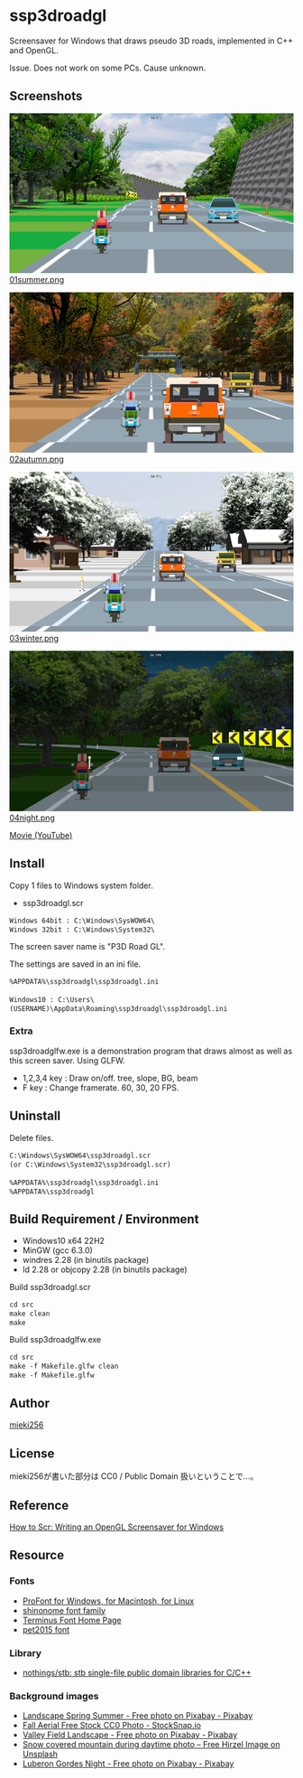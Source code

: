 ssp3droadgl
===========

Screensaver for Windows that draws pseudo 3D roads, implemented in C++ and OpenGL.

Issue. Does not work on some PCs. Cause unknown.

Screenshots
-----------

![01summer_thumb.png](./screenshots/01summer_thumb.png)
[01summer.png](./screensots/01summer.png)

![02autumn_thumb.png](./screenshots/02autumn_thumb.png)
[02autumn.png](./screensots/02autumn.png)

![03winter_thumb.png](./screenshots/03winter_thumb.png)
[03winter.png](./screensots/03winter.png)

![04night_thumb.png](./screenshots/04night_thumb.png)
[04night.png](./screensots/04night.png)

[Movie (YouTube)](https://youtu.be/yN2tBqr5mf0?si=fpiq0YwlXMFVETTD)

Install
-------

Copy 1 files to Windows system folder.

* ssp3droadgl.scr

```
Windows 64bit : C:\Windows\SysWOW64\
Windows 32bit : C:\Windows\System32\
```

The screen saver name is "P3D Road GL".

The settings are saved in an ini file.

```
%APPDATA%\ssp3droadgl\ssp3droadgl.ini

Windows10 : C:\Users\(USERNAME)\AppData\Roaming\ssp3droadgl\ssp3droadgl.ini
```

### Extra

ssp3droadglfw.exe is a demonstration program that draws almost as well as this screen saver. Using GLFW.

* 1,2,3,4 key : Draw on/off. tree, slope, BG, beam
* F key : Change framerate. 60, 30, 20 FPS.

Uninstall
---------

Delete files.

```
C:\Windows\SysWOW64\ssp3droadgl.scr
(or C:\Windows\System32\ssp3droadgl.scr)

%APPDATA%\ssp3droadgl\ssp3droadgl.ini
%APPDATA%\ssp3droadgl
```

Build Requirement / Environment
-------------------------------

* Windows10 x64 22H2
* MinGW (gcc 6.3.0)
* windres 2.28 (in binutils package)
* ld 2.28 or objcopy 2.28 (in binutils package)

Build ssp3droadgl.scr

```
cd src
make clean
make
```

Build ssp3droadglfw.exe

```
cd src
make -f Makefile.glfw clean
make -f Makefile.glfw
```

Author
------

[mieki256](https://github.com/mieki256)

License
-------

mieki256が書いた部分は CC0 / Public Domain 扱いということで…。

Reference
---------

[How to Scr: Writing an OpenGL Screensaver for Windows](http://www.cityintherain.com/howtoscr.html)

Resource
--------

### Fonts

* [ProFont for Windows, for Macintosh, for Linux](https://tobiasjung.name/profont/)
* [shinonome font family](http://openlab.ring.gr.jp/efont/shinonome/)
* [Terminus Font Home Page](https://terminus-font.sourceforge.net/)
* [pet2015 font](http://blawat2015.no-ip.com/~mieki256/diary/202310301.html#202310301)

### Library

* [nothings/stb: stb single-file public domain libraries for C/C++](https://github.com/nothings/stb)

### Background images

* [Landscape Spring Summer - Free photo on Pixabay - Pixabay](https://pixabay.com/photos/landscape-spring-summer-england-215830/)
* [Fall Aerial Free Stock CC0 Photo - StockSnap.io](https://stocksnap.io/photo/fall-aerial-ZHYBXNFOB4)
* [Valley Field Landscape - Free photo on Pixabay - Pixabay](https://pixabay.com/photos/valley-field-landscape-meadow-63564/)
* [Snow covered mountain during daytime photo – Free Hirzel Image on Unsplash](https://unsplash.com/photos/snow-covered-mountain-during-daytime-lnkaoonau-c)
* [Luberon Gordes Night - Free photo on Pixabay - Pixabay](https://pixabay.com/photos/luberon-gordes-night-france-city-7084098/)


